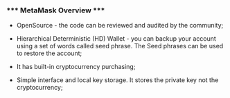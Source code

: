 ###      *** MetaMask Overview ***

- OpenSource - the code can be reviewed and audited by the community;

- Hierarchical Deterministic (HD) Wallet - you can backup your account using a set of words called seed phrase. The Seed phrases can be used to restore the account;

- It has built-in cryptocurrency purchasing;

- Simple interface and local key storage. It stores the private key not the cryptocurrency;
